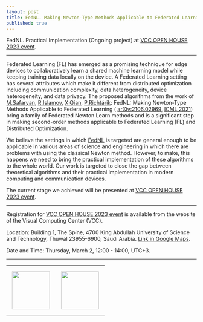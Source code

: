 ```yaml
---
layout: post
title: FedNL. Making Newton-Type Methods Applicable to Federated Learning
published: true
---
```


FedNL. Practical Implementation (Ongoing project) at [VCC OPEN HOUSE 2023 event](https://cemse.kaust.edu.sa/vcc).

---

Federated Learning (FL) has emerged as a promising technique for edge devices to collaboratively learn a shared machine learning model while keeping training data locally on the device. 
A Federated Learning setting has several attributes which make it different from distributed optimization including communication complexity, data heterogeneity, device heterogeneity, and data privacy. 
The proposed algorithms from the work of  [M.Safaryan](https://scholar.google.com/citations?user=dJNwgT8AAAAJ&hl=en), [R.Islamov](https://rustem-islamov.github.io/), [X.Qian](https://qianxunk.github.io/), [P.Richtárik](https://richtarik.org/):  FedNL: Making Newton-Type Methods Applicable to Federated Learning ( [arXiv:2106.02969](https://arxiv.org/abs/2106.02969), [ICML 2021](https://icml.cc/virtual/2022/spotlight/17084)) bring a family of Federated Newton Learn methods and is a significant step in making second-order methods applicable to Federated Learning (FL) and Distributed Optimization.

We believe the settings in which [FedNL](https://arxiv.org/abs/2106.02969) is targeted are general enough to be applicable in various areas of science and engineering in which there are problems with using the classical Newton method. However, to make, this happens we need to bring the practical implementation of these algorithms to the whole world. Our work is targeted to close the gap between theoretical algorithms and their practical implementation in modern computing and communication devices.

The current stage we achieved will be presented at [VCC OPEN HOUSE 2023 event](https://cemse.kaust.edu.sa/vcc). 

---

Registration for [VCC OPEN HOUSE 2023 event](https://cemse.kaust.edu.sa/vcc) is available from the website of the Visual Computing Center (VCC).

Location: Building 1, The Spine, 4700 King Abdullah University of Science and Technology, Thuwal 23955-6900, Saudi Arabia. [Link in Google Maps](https://www.google.com/maps/place/Al+Khawarizmi+Building+(Building+1)/@22.3078967,39.1031145,17z/data=!4m12!1m6!3m5!1s0x15c11c505768a2f1:0x36139c007214e6bc!2z0J3QsNGD0YfQvdC-LdGC0LXRhdC90L7Qu9C-0LPQuNGH0LXRgdC60LjQuSDRg9C90LjQstC10YDRgdC40YLQtdGCINC40LzQtdC90Lgg0LrQvtGA0L7Qu9GPINCQ0LHQtNCw0LvQu9GL!8m2!3d22.309465!4d39.104697!3m4!1s0x15c11c50619ad163:0xfcf9bae91833e7f9!8m2!3d22.3085029!4d39.1047957).

Date and Time: Thursday, March 2, 12:00 - 14:00, UTC+3.

---

<table style="text-align:center;">
<tr>
<td style="padding:15px;text-align:center;vertical-align:middle;"> <img height="100px" src="https://burlachenkok.github.io/materials/SDAIA-Logo-2.png"/> </td> 
<td style="padding:15px;text-align:center;vertical-align:middle;"> <img height="100px" src="https://burlachenkok.github.io/materials/KAUST-logo.png"/> </td> 
</tr>
</table>

